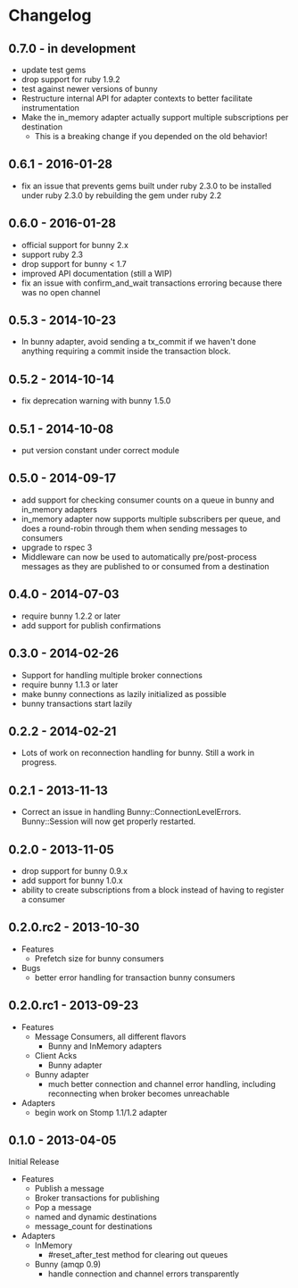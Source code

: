 # Changelog

## 0.7.0 - in development

* update test gems
* drop support for ruby 1.9.2
* test against newer versions of bunny
* Restructure internal API for adapter contexts to better facilitate instrumentation
* Make the in_memory adapter actually support multiple subscriptions per destination
    * This is a breaking change if you depended on the old behavior!

## 0.6.1 - 2016-01-28

* fix an issue that prevents gems built under ruby 2.3.0 to be installed
  under ruby 2.3.0 by rebuilding the gem under ruby 2.2

## 0.6.0 - 2016-01-28

* official support for bunny 2.x
* support ruby 2.3
* drop support for bunny < 1.7
* improved API documentation (still a WIP)
* fix an issue with confirm_and_wait transactions erroring because there
  was no open channel

## 0.5.3 - 2014-10-23

* In bunny adapter, avoid sending a tx_commit if we haven't done anything requiring
  a commit inside the transaction block.

## 0.5.2 - 2014-10-14

* fix deprecation warning with bunny 1.5.0

## 0.5.1 - 2014-10-08

* put version constant under correct module

## 0.5.0 - 2014-09-17

* add support for checking consumer counts on a queue in bunny and in_memory adapters
* in_memory adapter now supports multiple subscribers per queue, and does a round-robin
  through them when sending messages to consumers
* upgrade to rspec 3
* Middleware can now be used to automatically pre/post-process messages as they are published to
  or consumed from a destination

## 0.4.0 - 2014-07-03

* require bunny 1.2.2 or later
* add support for publish confirmations

## 0.3.0 - 2014-02-26

* Support for handling multiple broker connections
* require bunny 1.1.3 or later
* make bunny connections as lazily initialized as possible
* bunny transactions start lazily

## 0.2.2 - 2014-02-21

* Lots of work on reconnection handling for bunny. Still a work in
  progress.

## 0.2.1 - 2013-11-13

* Correct an issue in handling Bunny::ConnectionLevelErrors.
  Bunny::Session will now get properly restarted.

## 0.2.0 - 2013-11-05

* drop support for bunny 0.9.x
* add support for bunny 1.0.x
* ability to create subscriptions from a block instead of having to
  register a consumer

## 0.2.0.rc2 - 2013-10-30

* Features
    * Prefetch size for bunny consumers
* Bugs
    * better error handling for transaction bunny consumers

## 0.2.0.rc1 - 2013-09-23

* Features
    * Message Consumers, all different flavors
        * Bunny and InMemory adapters
    * Client Acks
        * Bunny adapter
    * Bunny adapter
        * much better connection and channel error handling, including
          reconnecting when broker becomes unreachable
* Adapters
    * begin work on Stomp 1.1/1.2 adapter

## 0.1.0 - 2013-04-05

Initial Release

* Features
    * Publish a message
    * Broker transactions for publishing
    * Pop a message
    * named and dynamic destinations
    * message_count for destinations
* Adapters
    * InMemory
        * #reset_after_test method for clearing out queues
    * Bunny (amqp 0.9)
        * handle connection and channel errors transparently
